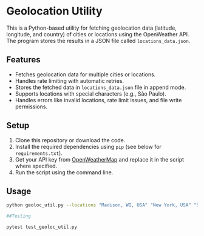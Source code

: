 # Geolocation Utility

This is a Python-based utility for fetching geolocation data (latitude, longitude, and country) of cities or locations using the OpenWeather API. The program stores the results in a JSON file called `locations_data.json`.

## Features
- Fetches geolocation data for multiple cities or locations.
- Handles rate limiting with automatic retries.
- Stores the fetched data in `locations_data.json` file in append mode.
- Supports locations with special characters (e.g., São Paulo).
- Handles errors like invalid locations, rate limit issues, and file write permissions.

## Setup

1. Clone this repository or download the code.
2. Install the required dependencies using `pip` (see below for `requirements.txt`).
3. Get your API key from [OpenWeatherMap](https://openweathermap.org/) and replace it in the script where specified.
4. Run the script using the command line.

## Usage

```bash
python geoloc_util.py --locations "Madison, WI, USA" "New York, USA" "São Paulo, Brazil"

##Testing

pytest test_geoloc_util.py
